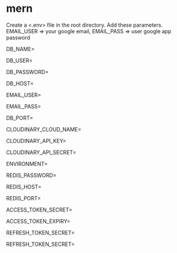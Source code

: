 # mern

Create a <.env> file in the root directory. Add these parameters. EMAIL_USER => your google email, EMAIL_PASS => user google app password

DB_NAME=

DB_USER=

DB_PASSWORD=

DB_HOST=

EMAIL_USER=

EMAIL_PASS=

DB_PORT=

CLOUDINARY_CLOUD_NAME=

CLOUDINARY_API_KEY=

CLOUDINARY_API_SECRET=

ENVIRONMENT=

REDIS_PASSWORD=

REDIS_HOST=

REDIS_PORT=

ACCESS_TOKEN_SECRET=

ACCESS_TOKEN_EXPIRY=

REFRESH_TOKEN_SECRET=

REFRESH_TOKEN_SECRET=